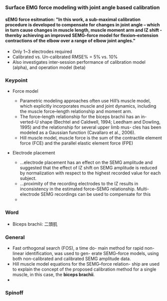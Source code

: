 ### Surface EMG force modeling with joint angle based calibration

#### sEMG force esitmation: "In this work, a sub-maximal calibration procedure is developed to compensate for changes in joint angle – which in turn cause changes in muscle length, muscle moment arm and IZ shift - thereby achieving an improved SEMG–force model for flexion–extension contractions of the elbow over a range of elbow joint angles."

* Only 1~3 electrodes required
* Calibrated vs. Un-calibrated RMSE% = 5% vs. 10%
* Also investigates inter-session performance of calibration model (alpha), and operation model (beta)

### Keypoint 
* Force model
    * Parametric modeling approaches often use Hill’s muscle model, which explicitly incorporates muscle and joint dynamics, including the muscle force–length relationship and moment arm.
    * The force–length relationship for the biceps brachii has an in- verted-U shape (Bechtel and Caldwell, 1994; Leedham and Dowling, 1995) and the relationship for several upper limb mus- cles has been modeled as a Gaussian function (Cavallaro et al., 2006).
    * Hill muscle model, muscle force is the sum of the contractile element force (FCE) and the parallel elastic element force (FPE) 
    
* Electrode placement
    * ...electrode placement has an effect on the SEMG amplitude and suggested that the effect of IZ shift on SEMG amplitude is reduced by normalization with respect to the highest recorded value for each subject.
    * ...proximity of the recording electrodes to the IZ results in inconsistency in the estimated force–SEMG relationship. Multi- electrode SEMG recordings can be used to compensate for this
    * 

### Word
* Biceps brachii: 二頭肌

### General
* Fast orthogonal search (FOS), a time do- main method for rapid non-linear identification, was used to gen- erate SEMG–force models, using both non-calibrated and calibrated SEMG amplitude data. 
* Hill muscle model equations for the SEMG–force relation- ship are used to explain the concept of the proposed calibration method for a single muscle, in this case, the **biceps brachii**.
* 
### Spinoff